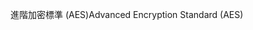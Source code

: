 <span data-ttu-id="5f36d-101">進階加密標準 (AES)</span><span class="sxs-lookup"><span data-stu-id="5f36d-101">Advanced Encryption Standard (AES)</span></span>